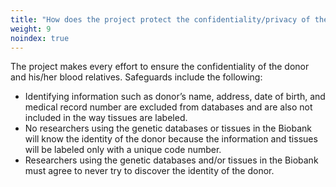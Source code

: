 ```yaml
---
title: "How does the project protect the confidentiality/privacy of the donor and blood relatives?"
weight: 9
noindex: true
---
```


The project makes every effort to ensure the confidentiality of the donor and his/her blood relatives. Safeguards include the following:

* Identifying information such as donor’s name, address, date of birth, and medical record number are excluded from databases and are also not included in the way tissues are labeled.
* No researchers using the genetic databases or tissues in the Biobank will know the identity of the donor because the information and tissues will be labeled only with a unique code number.
* Researchers using the genetic databases and/or tissues in the Biobank must agree to never try to discover the identity of the donor.
